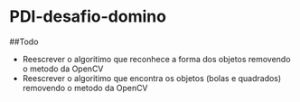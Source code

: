 # PDI-desafio-domino

##Todo
* Reescrever o algoritimo que reconhece a forma dos objetos removendo o metodo da OpenCV
* Reescrever o algoritimo que encontra os objetos (bolas e quadrados) removendo o metodo da OpenCV